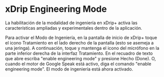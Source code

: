 # xDrip Engineering Mode

La habilitación de la modalidad de ingeniería en xDrip+ activa las características ampliadas y experimentales dentro de la aplicación.

Para activar el Modo de Ingeniería, en la pantalla de inicio de xDrip+ toque el icono Tratamiento en el lado derecho de la pantalla (esto se asemeja a una jeringa). A continuación, toque y mantenga el icono del micrófono en la parte inferior derecha de la interfaz Tratamiento. En el recuadro de texto que abre escriba "enable engineering mode" y presione Hecho (Done). O, cuando el motor de Google Speak está activo, diga el comando "enable engineering mode". El modo de ingeniería está ahora activado.